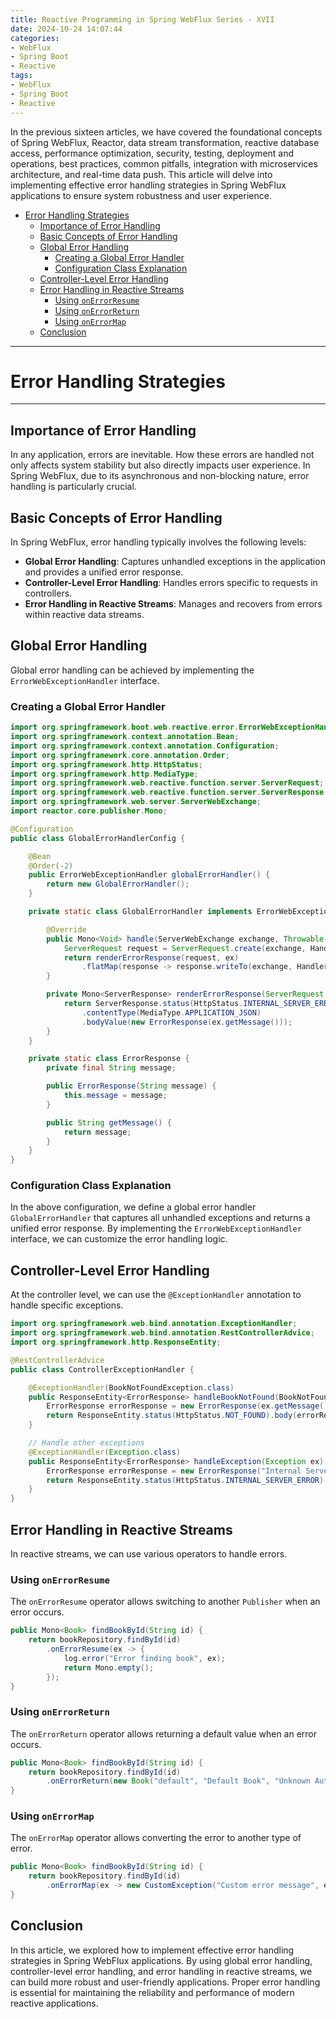 ```yaml
---
title: Reactive Programming in Spring WebFlux Series - XVII
date: 2024-10-24 14:07:44
categories:
- WebFlux
- Spring Boot
- Reactive
tags:
- WebFlux
- Spring Boot
- Reactive
---
```



In the previous sixteen articles, we have covered the foundational concepts of Spring WebFlux, Reactor, data stream transformation, reactive database access, performance optimization, security, testing, deployment and operations, best practices, common pitfalls, integration with microservices architecture, and real-time data push. This article will delve into implementing effective error handling strategies in Spring WebFlux applications to ensure system robustness and user experience.

- [Error Handling Strategies](#error-handling-strategies)
  - [Importance of Error Handling](#importance-of-error-handling)
  - [Basic Concepts of Error Handling](#basic-concepts-of-error-handling)
  - [Global Error Handling](#global-error-handling)
    - [Creating a Global Error Handler](#creating-a-global-error-handler)
    - [Configuration Class Explanation](#configuration-class-explanation)
  - [Controller-Level Error Handling](#controller-level-error-handling)
  - [Error Handling in Reactive Streams](#error-handling-in-reactive-streams)
    - [Using `onErrorResume`](#using-onerrorresume)
    - [Using `onErrorReturn`](#using-onerrorreturn)
    - [Using `onErrorMap`](#using-onerrormap)
  - [Conclusion](#conclusion)

---

# Error Handling Strategies

---
<a name="importance-of-error-handling"></a>
## Importance of Error Handling

In any application, errors are inevitable. How these errors are handled not only affects system stability but also directly impacts user experience. In Spring WebFlux, due to its asynchronous and non-blocking nature, error handling is particularly crucial.

<a name="basic-concepts-of-error-handling"></a>
## Basic Concepts of Error Handling

In Spring WebFlux, error handling typically involves the following levels:

- **Global Error Handling**: Captures unhandled exceptions in the application and provides a unified error response.
- **Controller-Level Error Handling**: Handles errors specific to requests in controllers.
- **Error Handling in Reactive Streams**: Manages and recovers from errors within reactive data streams.

<a name="global-error-handling"></a>
## Global Error Handling

Global error handling can be achieved by implementing the `ErrorWebExceptionHandler` interface.

<a name="creating-a-global-error-handler"></a>
### Creating a Global Error Handler

```java
import org.springframework.boot.web.reactive.error.ErrorWebExceptionHandler;
import org.springframework.context.annotation.Bean;
import org.springframework.context.annotation.Configuration;
import org.springframework.core.annotation.Order;
import org.springframework.http.HttpStatus;
import org.springframework.http.MediaType;
import org.springframework.web.reactive.function.server.ServerRequest;
import org.springframework.web.reactive.function.server.ServerResponse;
import org.springframework.web.server.ServerWebExchange;
import reactor.core.publisher.Mono;

@Configuration
public class GlobalErrorHandlerConfig {

    @Bean
    @Order(-2)
    public ErrorWebExceptionHandler globalErrorHandler() {
        return new GlobalErrorHandler();
    }

    private static class GlobalErrorHandler implements ErrorWebExceptionHandler {

        @Override
        public Mono<Void> handle(ServerWebExchange exchange, Throwable ex) {
            ServerRequest request = ServerRequest.create(exchange, HandlerStrategies.withDefaults().messageReaders());
            return renderErrorResponse(request, ex)
                .flatMap(response -> response.writeTo(exchange, HandlerStrategies.withDefaults()));
        }

        private Mono<ServerResponse> renderErrorResponse(ServerRequest request, Throwable ex) {
            return ServerResponse.status(HttpStatus.INTERNAL_SERVER_ERROR)
                .contentType(MediaType.APPLICATION_JSON)
                .bodyValue(new ErrorResponse(ex.getMessage()));
        }
    }

    private static class ErrorResponse {
        private final String message;

        public ErrorResponse(String message) {
            this.message = message;
        }

        public String getMessage() {
            return message;
        }
    }
}
```

<a name="configuration-class-explanation"></a>
### Configuration Class Explanation

In the above configuration, we define a global error handler `GlobalErrorHandler` that captures all unhandled exceptions and returns a unified error response. By implementing the `ErrorWebExceptionHandler` interface, we can customize the error handling logic.

<a name="controller-level-error-handling"></a>
## Controller-Level Error Handling

At the controller level, we can use the `@ExceptionHandler` annotation to handle specific exceptions.

```java
import org.springframework.web.bind.annotation.ExceptionHandler;
import org.springframework.web.bind.annotation.RestControllerAdvice;
import org.springframework.http.ResponseEntity;

@RestControllerAdvice
public class ControllerExceptionHandler {

    @ExceptionHandler(BookNotFoundException.class)
    public ResponseEntity<ErrorResponse> handleBookNotFound(BookNotFoundException ex) {
        ErrorResponse errorResponse = new ErrorResponse(ex.getMessage());
        return ResponseEntity.status(HttpStatus.NOT_FOUND).body(errorResponse);
    }

    // Handle other exceptions
    @ExceptionHandler(Exception.class)
    public ResponseEntity<ErrorResponse> handleException(Exception ex) {
        ErrorResponse errorResponse = new ErrorResponse("Internal Server Error");
        return ResponseEntity.status(HttpStatus.INTERNAL_SERVER_ERROR).body(errorResponse);
    }
}
```

<a name="error-handling-in-reactive-streams"></a>
## Error Handling in Reactive Streams

In reactive streams, we can use various operators to handle errors.

<a name="using-onerrorresume"></a>
### Using `onErrorResume`

The `onErrorResume` operator allows switching to another `Publisher` when an error occurs.

```java
public Mono<Book> findBookById(String id) {
    return bookRepository.findById(id)
        .onErrorResume(ex -> {
            log.error("Error finding book", ex);
            return Mono.empty();
        });
}
```

<a name="using-onerrorreturn"></a>
### Using `onErrorReturn`

The `onErrorReturn` operator allows returning a default value when an error occurs.

```java
public Mono<Book> findBookById(String id) {
    return bookRepository.findById(id)
        .onErrorReturn(new Book("default", "Default Book", "Unknown Author", 0.0));
}
```

<a name="using-onerrormap"></a>
### Using `onErrorMap`

The `onErrorMap` operator allows converting the error to another type of error.

```java
public Mono<Book> findBookById(String id) {
    return bookRepository.findById(id)
        .onErrorMap(ex -> new CustomException("Custom error message", ex));
}
```

<a name="conclusion"></a>
## Conclusion

In this article, we explored how to implement effective error handling strategies in Spring WebFlux applications. By using global error handling, controller-level error handling, and error handling in reactive streams, we can build more robust and user-friendly applications. Proper error handling is essential for maintaining the reliability and performance of modern reactive applications.